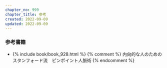 ```yaml
---
chapter_no: 999
chapter_title: 参考
created: 2022-09-09
updated: 2022-09-09
---
```

### 参考書籍
- {% include book/book_928.html %} {% comment %} 内向的な人のためのスタンフォード流　ピンポイント人脈術 {% endcomment %}
